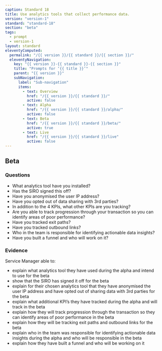```yaml
---
caption: Standard 18
title: Use analytics tools that collect performance data.
version: "version-1"
standard: "standard-18"
section: "beta"
tags:
  - prompt
  - version-1
layout: standard
eleventyComputed:
  permalink: "/{{ version }}/{{ standard }}/{{ section }}/"
  eleventyNavigation:
    key: "{{ version }}-{{ standard }}-{{ section }}"
    title: "Prompts for ‘{{ title }}’"
    parent: "{{ version }}"
    subNavigation:
      label: "Sub-navigation"
      items:
        - text: Overview
          href: "/{{ version }}/{{ standard }}/"
          active: false
        - text: Alpha
          href: "/{{ version }}/{{ standard }}/alpha/"
          active: false
        - text: Beta
          href: "/{{ version }}/{{ standard }}/beta/"
          active: true
        - text: Live
          href: "/{{ version }}/{{ standard }}/live"
          active: false
---
```


## Beta

### Questions

- What analytics tool have you installed?
- Has the SIRO signed this off?
- Have you anonymised the user IP address?
- Have you opted out of data sharing with 3rd parties?
- In addition to the 4 KPIs, what other KPIs are you tracking?
- Are you able to track progression through your transaction so you can identify areas of poor performance?
- Have you tracked exit paths?
- Have you tracked outbound links?
- Who in the team is responsible for identifying actionable data insights?
- Have you built a funnel and who will work on it?

### Evidence

Service Manager able to:

- explain what analytics tool they have used during the alpha and intend to use for the beta
- show that the SIRO has signed it off for the beta
- explain for their chosen analytics tool that they have anonymised the user IP address and have opted out of sharing data with 3rd parties for the beta
- explain what additional KPI’s they have tracked during the alpha and will track in the beta
- explain how they will track progression through the transaction so they can identify areas of poor performance in the beta
- explain how they will be tracking exit paths and outbound links for the beta
- explain who in the team was responsible for identifying actionable data insights during the alpha and who will be responsible in the beta
- explain how they have built a funnel and who will be working on it
